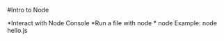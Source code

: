 #Intro to Node

*Interact with Node Console
*Run a file with node
*
node <filename>
Example: node hello.js